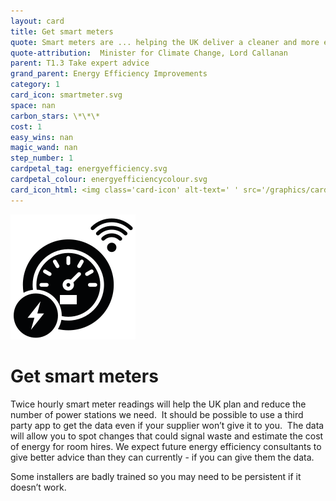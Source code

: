 ```yaml
---
layout: card
title: Get smart meters
quote: Smart meters are ... helping the UK deliver a cleaner and more efficient energy system, … [and] saving tens of billions of pounds in the process.
quote-attribution:  Minister for Climate Change, Lord Callanan
parent: T1.3 Take expert advice
grand_parent: Energy Efficiency Improvements 
category: 1
card_icon: smartmeter.svg
space: nan
carbon_stars: \*\*\*
cost: 1
easy_wins: nan
magic_wand: nan
step_number: 1
cardpetal_tag: energyefficiency.svg
cardpetal_colour: energyefficiencycolour.svg
card_icon_html: <img class='card-icon' alt-text=' ' src='/graphics/card_icons/smartmeter.svg'>
---
```


<img class='card-icon' alt-text=' ' src='/graphics/card_icons/smartmeter.svg'>
<h1>Get smart meters</h1>

<p>Twice hourly smart meter readings will help the UK plan and reduce the number of power stations we need.  It should be possible to use a third party app to get the data even if your supplier won’t give it to you.  The data will allow you to spot changes that could signal waste and estimate the cost of energy for room hires. We expect future energy efficiency consultants to give better advice than they can currently - if you can give them the data. </p><p>Some installers are badly trained so you may need to be persistent if it doesn’t work.   </p> 

